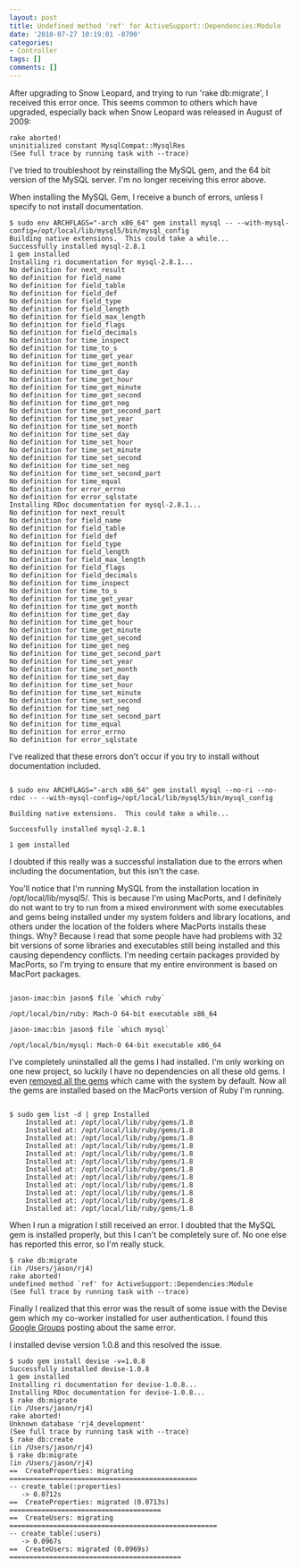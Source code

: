 ```yaml
---
layout: post
title: Undefined method 'ref' for ActiveSupport::Dependencies:Module
date: '2010-07-27 10:19:01 -0700'
categories:
- Controller
tags: []
comments: []
---
```


After upgrading to Snow Leopard, and trying to run 'rake db:migrate', I received this error once. This seems common to others which have upgraded, especially back when Snow Leopard was released in August of 2009:

``` shell
rake aborted!
uninitialized constant MysqlCompat::MysqlRes
(See full trace by running task with --trace)
```

I've tried to troubleshoot by reinstalling the MySQL gem, and the 64 bit version of the MySQL server. I'm no longer receiving this error above.

When installing the MySQL Gem, I receive a bunch of errors, unless I specify to not install documentation.

``` shell
$ sudo env ARCHFLAGS="-arch x86_64" gem install mysql -- --with-mysql-config=/opt/local/lib/mysql5/bin/mysql_config
Building native extensions.  This could take a while...
Successfully installed mysql-2.8.1
1 gem installed
Installing ri documentation for mysql-2.8.1...
No definition for next_result
No definition for field_name
No definition for field_table
No definition for field_def
No definition for field_type
No definition for field_length
No definition for field_max_length
No definition for field_flags
No definition for field_decimals
No definition for time_inspect
No definition for time_to_s
No definition for time_get_year
No definition for time_get_month
No definition for time_get_day
No definition for time_get_hour
No definition for time_get_minute
No definition for time_get_second
No definition for time_get_neg
No definition for time_get_second_part
No definition for time_set_year
No definition for time_set_month
No definition for time_set_day
No definition for time_set_hour
No definition for time_set_minute
No definition for time_set_second
No definition for time_set_neg
No definition for time_set_second_part
No definition for time_equal
No definition for error_errno
No definition for error_sqlstate
Installing RDoc documentation for mysql-2.8.1...
No definition for next_result
No definition for field_name
No definition for field_table
No definition for field_def
No definition for field_type
No definition for field_length
No definition for field_max_length
No definition for field_flags
No definition for field_decimals
No definition for time_inspect
No definition for time_to_s
No definition for time_get_year
No definition for time_get_month
No definition for time_get_day
No definition for time_get_hour
No definition for time_get_minute
No definition for time_get_second
No definition for time_get_neg
No definition for time_get_second_part
No definition for time_set_year
No definition for time_set_month
No definition for time_set_day
No definition for time_set_hour
No definition for time_set_minute
No definition for time_set_second
No definition for time_set_neg
No definition for time_set_second_part
No definition for time_equal
No definition for error_errno
No definition for error_sqlstate
```

I've realized that these errors don't occur if you try to install without documentation included. 

``` shell

$ sudo env ARCHFLAGS="-arch x86_64" gem install mysql --no-ri --no-rdoc -- --with-mysql-config=/opt/local/lib/mysql5/bin/mysql_config

Building native extensions.  This could take a while...

Successfully installed mysql-2.8.1

1 gem installed

```

I doubted if this really was a successful installation due to the errors when including the documentation, but this isn't the case.

You'll notice that I'm running MySQL from the installation location in /opt/local/lib/mysql5/. This is because I'm using MacPorts, and I definitely do not want to try to run from a mixed environment with some executables and gems being installed under my system folders and library locations, and others under the location of the folders where MacPorts installs these things. Why? Because I read that some people have had problems with 32 bit versions of some libraries and executables still being installed and this causing dependency conflicts. I'm needing certain packages provided by MacPorts, so I'm trying to ensure that my entire environment is based on MacPort packages.

``` shell

jason-imac:bin jason$ file `which ruby`

/opt/local/bin/ruby: Mach-O 64-bit executable x86_64

jason-imac:bin jason$ file `which mysql`

/opt/local/bin/mysql: Mach-O 64-bit executable x86_64

```

I've completely uninstalled all the gems I had installed. I'm only working on one new project, so luckily I have no dependencies on all these old gems. I even <a href="http://blog.costan.us/2009/03/removing-default-ruby-gems-on-osx.html">removed all the gems</a> which came with the system by default. Now all the gems are installed based on the MacPorts version of Ruby I'm running.

``` shell

$ sudo gem list -d | grep Installed
    Installed at: /opt/local/lib/ruby/gems/1.8
    Installed at: /opt/local/lib/ruby/gems/1.8
    Installed at: /opt/local/lib/ruby/gems/1.8
    Installed at: /opt/local/lib/ruby/gems/1.8
    Installed at: /opt/local/lib/ruby/gems/1.8
    Installed at: /opt/local/lib/ruby/gems/1.8
    Installed at: /opt/local/lib/ruby/gems/1.8
    Installed at: /opt/local/lib/ruby/gems/1.8
    Installed at: /opt/local/lib/ruby/gems/1.8
    Installed at: /opt/local/lib/ruby/gems/1.8
    Installed at: /opt/local/lib/ruby/gems/1.8
    Installed at: /opt/local/lib/ruby/gems/1.8
```

When I run a migration I still received an error. I doubted that the MySQL gem is installed properly, but this I can't be completely sure of. No one else has reported this error, so I'm really stuck.

``` shell
$ rake db:migrate
(in /Users/jason/rj4)
rake aborted!
undefined method `ref' for ActiveSupport::Dependencies:Module
(See full trace by running task with --trace)
```

Finally I realized that this error was the result of some issue with the Devise gem which my co-worker installed for user authentication. I found this <a href="http://groups.google.com/group/plataformatec-devise/browse_thread/thread/b143fe5a08b86ac6">Google Groups</a> posting about the same error.

I installed devise version 1.0.8 and this resolved the issue.

``` shell
$ sudo gem install devise -v=1.0.8
Successfully installed devise-1.0.8
1 gem installed
Installing ri documentation for devise-1.0.8...
Installing RDoc documentation for devise-1.0.8...
$ rake db:migrate
(in /Users/jason/rj4)
rake aborted!
Unknown database 'rj4_development'
(See full trace by running task with --trace)
$ rake db:create
(in /Users/jason/rj4)
$ rake db:migrate
(in /Users/jason/rj4)
==  CreateProperties: migrating ===============================================
-- create_table(:properties)
   -> 0.0712s
==  CreateProperties: migrated (0.0713s) ======================================
==  CreateUsers: migrating ====================================================
-- create_table(:users)
   -> 0.0967s
==  CreateUsers: migrated (0.0969s) ===========================================
```


